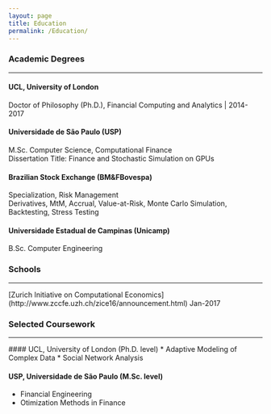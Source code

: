 ```yaml
---
layout: page
title: Education
permalink: /Education/
---
```

### Academic Degrees
<hr> 

#### **UCL, University of London**
Doctor of Philosophy (Ph.D.), Financial Computing and Analytics | 2014-2017

#### Universidade de São Paulo (USP)
M.Sc. Computer Science, Computational Finance<br>
Dissertation Title: Finance and Stochastic Simulation on GPUs

#### Brazilian Stock Exchange (BM&FBovespa)
Specialization, Risk Management<br>
Derivatives, MtM, Accrual, Value-at-Risk, Monte Carlo Simulation, Backtesting, Stress Testing

#### Universidade Estadual de Campinas (Unicamp)
B.Sc. Computer Engineering

### Schools
<hr> 
[Zurich Initiative on Computational Economics](http://www.zccfe.uzh.ch/zice16/announcement.html) Jan-2017
<br>

### Selected Coursework
<hr> 
#### UCL, University of London (Ph.D. level)
* Adaptive Modeling of Complex Data
* Social Network Analysis

#### USP, Universidade de São Paulo (M.Sc. level)
*  Financial Engineering
*  Otimization Methods in Finance
